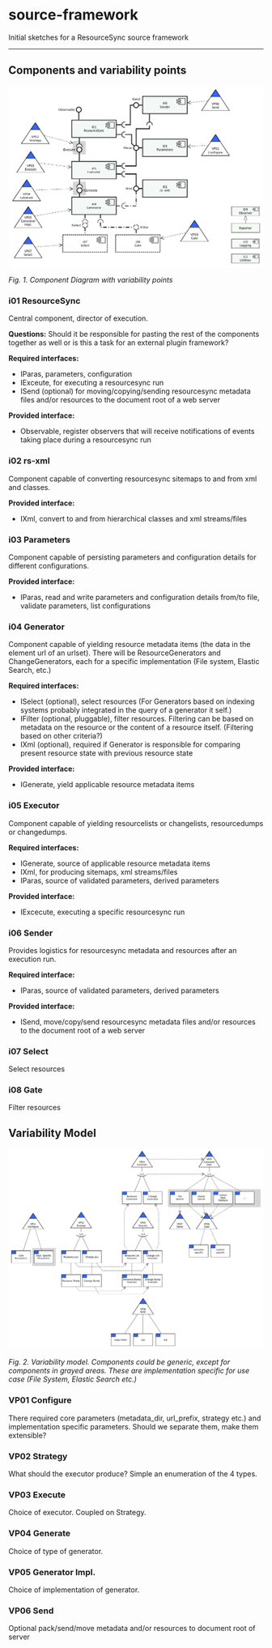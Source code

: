 # source-framework
Initial sketches for a ResourceSync source framework

---

## Components and variability points

![components](img/comp_01.png)

_Fig. 1. Component Diagram with variability points_

### i01 ResourceSync

Central component, director of execution. 

__Questions:__ Should it be responsible for pasting the rest of the components
together as well or is this a task for an external plugin framework?

__Required interfaces:__
* IParas, parameters, configuration
* IExceute, for executing a resourcesync run
* ISend (optional) for moving/copying/sending resourcesync metadata files and/or resources to the
document root of a web server

__Provided interface:__
* Observable, register observers that will receive notifications of events taking place during 
a resourcesync run

### i02 rs-xml

Component capable of converting resourcesync sitemaps to and from xml and classes.

__Provided interface:__
* IXml, convert to and from hierarchical classes and xml streams/files

### i03 Parameters

Component capable of persisting parameters and configuration details for different configurations.

__Provided interface:__
* IParas, read and write parameters and configuration details from/to file, validate parameters, 
list configurations

### i04 Generator

Component capable of yielding resource metadata items (the data in the element url of an urlset).
There will be ResourceGenerators and ChangeGenerators, each for a specific implementation
 (File system, Elastic Search, etc.) 
 
__Required interfaces:__
* ISelect (optional), select resources (For Generators based on indexing systems 
probably integrated in the query of a generator it self.)
* IFilter (optional, pluggable), filter resources. Filtering can be based on metadata on the resource or the
content of a resource itself. (Filtering based on other criteria?)
* IXml (optional), required if Generator is responsible for comparing present resource state with
previous resource state

__Provided interface:__
* IGenerate, yield applicable resource metadata items

### i05 Executor
Component capable of yielding resourcelists or changelists, resourcedumps or changedumps.

__Required interfaces:__
* IGenerate, source of applicable resource metadata items
* IXml, for producing sitemaps, xml streams/files
* IParas, source of validated parameters, derived parameters

__Provided interface:__
* IExcecute, executing a specific resourcesync run

### i06 Sender

Provides logistics for resourcesync metadata and resources after an execution run. 

__Required interface:__
* IParas, source of validated parameters, derived parameters

__Provided interface:__
* ISend, move/copy/send resourcesync metadata files and/or resources to the
document root of a web server

### i07 Select

Select resources

### i08 Gate

Filter resources

## Variability Model

![var_mod](img/var_mod_01.png)

_Fig. 2. Variability model. Components could be generic, except for components in grayed areas. These
 are implementation specific for use case (File System, Elastic Search etc.)_

### VP01 Configure

There required core parameters (metadata_dir, url_prefix, strategy etc.) and implementation specific
parameters. Should we separate them, make them extensible?

### VP02 Strategy

What should the executor produce? Simple an enumeration of the 4 types.

### VP03 Execute

Choice of executor. Coupled on Strategy. 

### VP04 Generate

Choice of type of generator.

### VP05 Generator Impl.

Choice of implementation of generator.

### VP06 Send

Optional pack/send/move metadata and/or resources to document root of server



